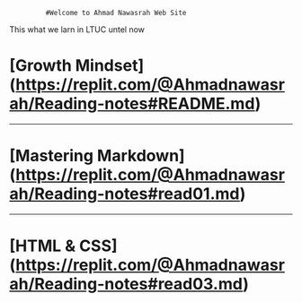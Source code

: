              #Welcome to Ahmad Nawasrah Web Site 

 This what we larn in LTUC untel now   
 
  # [Growth Mindset]   (https://replit.com/@Ahmadnawasrah/Reading-notes#README.md)
  ---------------------  
  # [Mastering Markdown] (https://replit.com/@Ahmadnawasrah/Reading-notes#read01.md)      
------------------------
# [HTML & CSS] (https://replit.com/@Ahmadnawasrah/Reading-notes#read03.md)

  
  